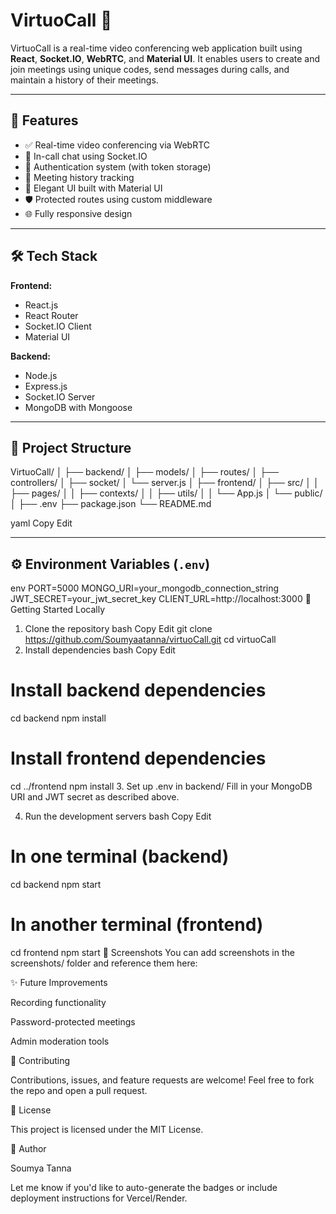 # VirtuoCall 🎥

VirtuoCall is a real-time video conferencing web application built using **React**, **Socket.IO**, **WebRTC**, and **Material UI**. It enables users to create and join meetings using unique codes, send messages during calls, and maintain a history of their meetings.

---

## 🚀 Features

- ✅ Real-time video conferencing via WebRTC
- 💬 In-call chat using Socket.IO
- 🔐 Authentication system (with token storage)
- 📅 Meeting history tracking
- 🧠 Elegant UI built with Material UI
- 🛡️ Protected routes using custom middleware
- 🌐 Fully responsive design

---

## 🛠️ Tech Stack

**Frontend:**
- React.js
- React Router
- Socket.IO Client
- Material UI

**Backend:**
- Node.js
- Express.js
- Socket.IO Server
- MongoDB with Mongoose

---

## 📂 Project Structure
VirtuoCall/
│
├── backend/
│ ├── models/
│ ├── routes/
│ ├── controllers/
│ ├── socket/
│ └── server.js
│
├── frontend/
│ ├── src/
│ │ ├── pages/
│ │ ├── contexts/
│ │ ├── utils/
│ │ └── App.js
│ └── public/
│
├── .env
├── package.json
└── README.md

yaml
Copy
Edit

---

## ⚙️ Environment Variables (`.env`)

env
PORT=5000
MONGO_URI=your_mongodb_connection_string
JWT_SECRET=your_jwt_secret_key
CLIENT_URL=http://localhost:3000
🧪 Getting Started Locally
1. Clone the repository
bash
Copy
Edit
git clone https://github.com/Soumyaatanna/virtuoCall.git
cd virtuoCall
2. Install dependencies
bash
Copy
Edit
# Install backend dependencies
cd backend
npm install

# Install frontend dependencies
cd ../frontend
npm install
3. Set up .env in backend/
Fill in your MongoDB URI and JWT secret as described above.

4. Run the development servers
bash
Copy
Edit
# In one terminal (backend)
cd backend
npm start

# In another terminal (frontend)
cd frontend
npm start
📸 Screenshots
You can add screenshots in the screenshots/ folder and reference them here:


✨ Future Improvements

Recording functionality

Password-protected meetings

Admin moderation tools

🤝 Contributing

Contributions, issues, and feature requests are welcome!
Feel free to fork the repo and open a pull request.

📄 License

This project is licensed under the MIT License.

👤 Author

Soumya Tanna

Let me know if you'd like to auto-generate the badges or include deployment instructions for Vercel/Render.








